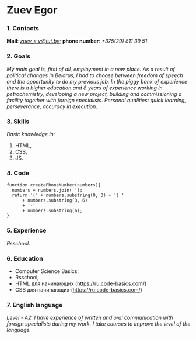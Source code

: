 # Zuev Egor

### 1. Contacts
**Mail**: *zuev_e.v@tut.by*; **phone number**: *+375(29) 811 39 51*.
### 2. Goals
*My main goal is, first of all, employment in a new place. As a result of political changes in Belarus, I had to choose between freedom of speech and the opportunity to do my previous job. In the piggy bank of experience there is a higher education and 8 years of experience working in petrochemistry, developing a new project, building and commissioning a facility together with foreign specialists. Personal qualities: quick learning, perseverance, accuracy in execution.*
### 3. Skills
*Basic knowledge in:*
1. HTML, 
1. CSS, 
1. JS.

### 4. Code
```
function createPhoneNumber(numbers){
  numbers = numbers.join('');
  return '(' + numbers.substring(0, 3) + ') ' 
      + numbers.substring(3, 6) 
      + '-' 
      + numbers.substring(6);
}
```
### 5. Experience
*Rsschool.*
### 6. Education
* Computer Science Basics;
* Rsschool;
* HTML для начинающих (https://ru.code-basics.com/)
* CSS для начинающих (https://ru.code-basics.com/)
### 7. English language
*Level - A2. I have experience of written and oral communication with foreign specialists during my work. I take courses to improve the level of the language.*
